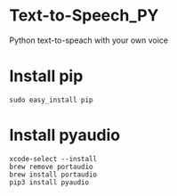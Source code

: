 # Text-to-Speech_PY
Python text-to-speach with your own voice

# Install pip
```
sudo easy_install pip
```

# Install pyaudio
```
xcode-select --install
brew remove portaudio
brew install portaudio
pip3 install pyaudio
```
